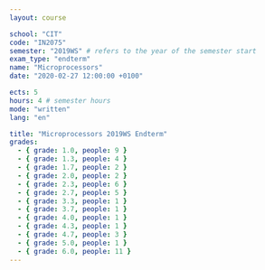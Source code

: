 ```yaml
---
layout: course

school: "CIT"
code: "IN2075"
semester: "2019WS" # refers to the year of the semester start
exam_type: "endterm"
name: "Microprocessors"
date: "2020-02-27 12:00:00 +0100"

ects: 5
hours: 4 # semester hours
mode: "written"
lang: "en"

title: "Microprocessors 2019WS Endterm"
grades:
  - { grade: 1.0, people: 9 }
  - { grade: 1.3, people: 4 }
  - { grade: 1.7, people: 2 }
  - { grade: 2.0, people: 2 }
  - { grade: 2.3, people: 6 }
  - { grade: 2.7, people: 5 }
  - { grade: 3.3, people: 1 }
  - { grade: 3.7, people: 1 }
  - { grade: 4.0, people: 1 }
  - { grade: 4.3, people: 1 }
  - { grade: 4.7, people: 3 }
  - { grade: 5.0, people: 1 }
  - { grade: 6.0, people: 11 }
---
```



